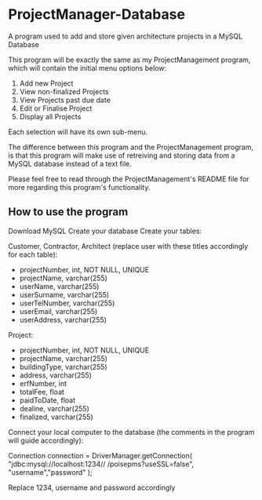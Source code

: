 # ProjectManager-Database
A program used to add and store given architecture projects in a MySQL Database

This program will be exactly the same as my ProjectManagement program, which will contain the initial menu options below:

1. Add new Project
2. View non-finalized Projects
3. View Projects past due date
4. Edit or Finalise Project
5. Display all Projects

Each selection will have its own sub-menu.

The difference between this program and the ProjectManagement program, is that this program will make use of retreiving and storing data from a MySQL database instead of a text file.

Please feel free to read through the ProjectManagement's README file for more regarding this program's functionality.

## How to use the program

Download MySQL
Create your database
Create your tables:

Customer, Contractor, Architect (replace user with these titles accordingly for each table): 
- projectNumber, int, NOT NULL, UNIQUE
- projectName, varchar(255)
- userName, varchar(255)
- userSurname, varchar(255)
- userTelNumber, varchar(255)
- userEmail, varchar(255)
- userAddress, varchar(255)

Project:
- projectNumber, int, NOT NULL, UNIQUE
- projectName, varchar(255)
- buildingType, varchar(255)
- address, varchar(255)
- erfNumber, int
- totalFee, float
- paidToDate, float
- dealine, varchar(255)
- finalized, varchar(255)

Connect your local computer to the database (the comments in the program will guide accordingly):

Connection connection = DriverManager.getConnection(
				"jdbc:mysql://localhost:1234// /poisepms?useSSL=false", "username","password"
				);
        
Replace 1234, username and password accordingly        

